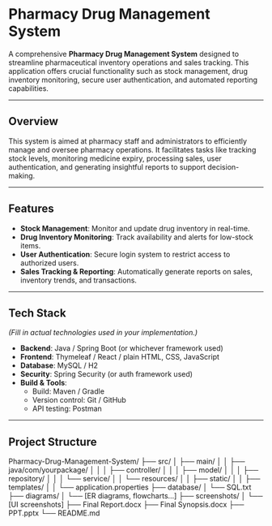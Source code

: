 # Pharmacy Drug Management System

A comprehensive **Pharmacy Drug Management System** designed to streamline pharmaceutical inventory operations and sales tracking. This application offers crucial functionality such as stock management, drug inventory monitoring, secure user authentication, and automated reporting capabilities.


---

##  Overview
This system is aimed at pharmacy staff and administrators to efficiently manage and oversee pharmacy operations. It facilitates tasks like tracking stock levels, monitoring medicine expiry, processing sales, user authentication, and generating insightful reports to support decision-making.

---

##  Features
- **Stock Management**: Monitor and update drug inventory in real-time.
- **Drug Inventory Monitoring**: Track availability and alerts for low-stock items.
- **User Authentication**: Secure login system to restrict access to authorized users.
- **Sales Tracking & Reporting**: Automatically generate reports on sales, inventory trends, and transactions.

---

##  Tech Stack
*(Fill in actual technologies used in your implementation.)*
- **Backend**: Java / Spring Boot (or whichever framework used)
- **Frontend**: Thymeleaf / React / plain HTML, CSS, JavaScript
- **Database**: MySQL / H2
- **Security**: Spring Security (or auth framework used)
- **Build & Tools**:
  - Build: Maven / Gradle
  - Version control: Git / GitHub
  - API testing: Postman

---

##  Project Structure
Pharmacy-Drug-Management-System/
├── src/
│ ├── main/
│ │ ├── java/com/yourpackage/
│ │ │ ├── controller/
│ │ │ ├── model/
│ │ │ ├── repository/
│ │ │ └── service/
│ │ └── resources/
│ │ ├── static/
│ │ ├── templates/
│ │ └── application.properties
├── database/
│ └── SQL.txt
├── diagrams/
│ └── [ER diagrams, flowcharts…]
├── screenshots/
│ └── [UI screenshots]
├── Final Report.docx
├── Final Synopsis.docx
├── PPT.pptx
└── README.md
